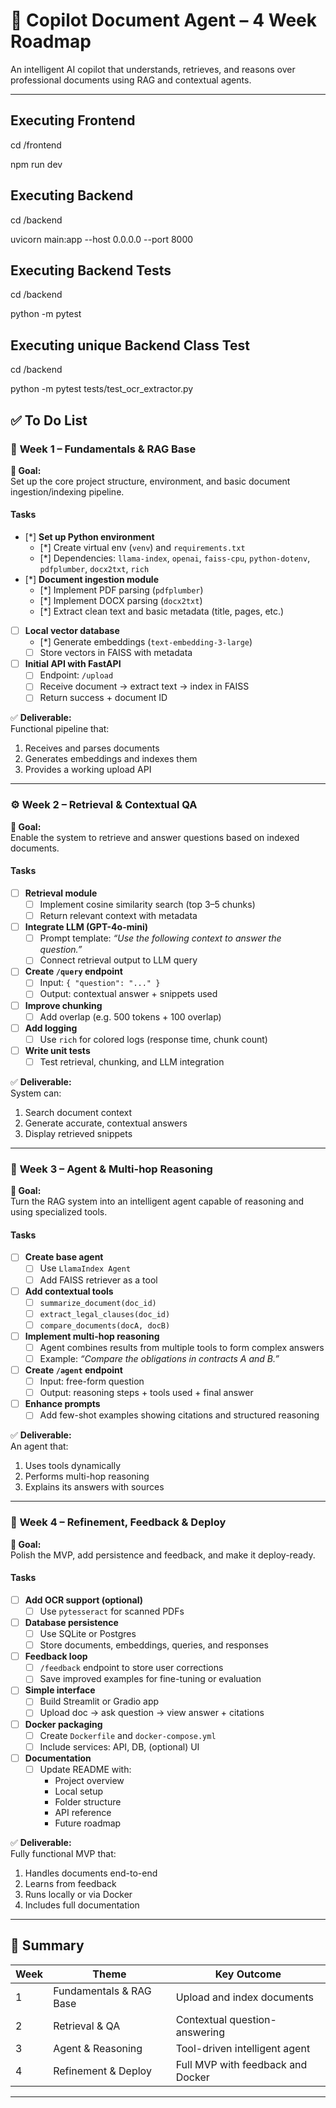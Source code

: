 # 🚀 Copilot Document Agent – 4 Week Roadmap

An intelligent AI copilot that understands, retrieves, and reasons over professional documents using RAG and contextual agents.

---

## Executing Frontend

cd /frontend

npm run dev

## Executing Backend

cd /backend

uvicorn main:app --host 0.0.0.0 --port 8000

## Executing Backend Tests

cd /backend

python -m pytest

## Executing unique Backend Class Test

cd /backend

python -m pytest tests/test_ocr_extractor.py

## ✅ To Do List

### 🧩 **Week 1 – Fundamentals & RAG Base**
**🎯 Goal:**  
Set up the core project structure, environment, and basic document ingestion/indexing pipeline.

#### Tasks
- [*] **Set up Python environment**
  - [*] Create virtual env (`venv`) and `requirements.txt`
  - [*] Dependencies: `llama-index`, `openai`, `faiss-cpu`, `python-dotenv`, `pdfplumber`, `docx2txt`, `rich`
- [*] **Document ingestion module**
  - [*] Implement PDF parsing (`pdfplumber`)
  - [*] Implement DOCX parsing (`docx2txt`)
  - [*] Extract clean text and basic metadata (title, pages, etc.)
- [ ] **Local vector database**
  - [*] Generate embeddings (`text-embedding-3-large`)
  - [ ] Store vectors in FAISS with metadata
- [ ] **Initial API with FastAPI**
  - [ ] Endpoint: `/upload`
  - [ ] Receive document → extract text → index in FAISS
  - [ ] Return success + document ID

✅ **Deliverable:**  
Functional pipeline that:
1. Receives and parses documents  
2. Generates embeddings and indexes them  
3. Provides a working upload API

---

### ⚙️ **Week 2 – Retrieval & Contextual QA**
**🎯 Goal:**  
Enable the system to retrieve and answer questions based on indexed documents.

#### Tasks
- [ ] **Retrieval module**
  - [ ] Implement cosine similarity search (top 3–5 chunks)
  - [ ] Return relevant context with metadata
- [ ] **Integrate LLM (GPT-4o-mini)**
  - [ ] Prompt template: *“Use the following context to answer the question.”*
  - [ ] Connect retrieval output to LLM query
- [ ] **Create `/query` endpoint**
  - [ ] Input: `{ "question": "..." }`
  - [ ] Output: contextual answer + snippets used
- [ ] **Improve chunking**
  - [ ] Add overlap (e.g. 500 tokens + 100 overlap)
- [ ] **Add logging**
  - [ ] Use `rich` for colored logs (response time, chunk count)
- [ ] **Write unit tests**
  - [ ] Test retrieval, chunking, and LLM integration

✅ **Deliverable:**  
System can:
1. Search document context  
2. Generate accurate, contextual answers  
3. Display retrieved snippets

---

### 🧠 **Week 3 – Agent & Multi-hop Reasoning**
**🎯 Goal:**  
Turn the RAG system into an intelligent agent capable of reasoning and using specialized tools.

#### Tasks
- [ ] **Create base agent**
  - [ ] Use `LlamaIndex Agent`
  - [ ] Add FAISS retriever as a tool
- [ ] **Add contextual tools**
  - [ ] `summarize_document(doc_id)`
  - [ ] `extract_legal_clauses(doc_id)`
  - [ ] `compare_documents(docA, docB)`
- [ ] **Implement multi-hop reasoning**
  - [ ] Agent combines results from multiple tools to form complex answers
  - [ ] Example: *“Compare the obligations in contracts A and B.”*
- [ ] **Create `/agent` endpoint**
  - [ ] Input: free-form question  
  - [ ] Output: reasoning steps + tools used + final answer
- [ ] **Enhance prompts**
  - [ ] Add few-shot examples showing citations and structured reasoning

✅ **Deliverable:**  
An agent that:
1. Uses tools dynamically  
2. Performs multi-hop reasoning  
3. Explains its answers with sources

---

### 💼 **Week 4 – Refinement, Feedback & Deploy**
**🎯 Goal:**  
Polish the MVP, add persistence and feedback, and make it deploy-ready.

#### Tasks
- [ ] **Add OCR support (optional)**
  - [ ] Use `pytesseract` for scanned PDFs
- [ ] **Database persistence**
  - [ ] Use SQLite or Postgres
  - [ ] Store documents, embeddings, queries, and responses
- [ ] **Feedback loop**
  - [ ] `/feedback` endpoint to store user corrections
  - [ ] Save improved examples for fine-tuning or evaluation
- [ ] **Simple interface**
  - [ ] Build Streamlit or Gradio app
  - [ ] Upload doc → ask question → view answer + citations
- [ ] **Docker packaging**
  - [ ] Create `Dockerfile` and `docker-compose.yml`
  - [ ] Include services: API, DB, (optional) UI
- [ ] **Documentation**
  - [ ] Update README with:
    - Project overview  
    - Local setup  
    - Folder structure  
    - API reference  
    - Future roadmap

✅ **Deliverable:**  
Fully functional MVP that:
1. Handles documents end-to-end  
2. Learns from feedback  
3. Runs locally or via Docker  
4. Includes full documentation

---

## 🏁 **Summary**
| Week | Theme | Key Outcome |
|------|--------|-------------|
| 1 | Fundamentals & RAG Base | Upload and index documents |
| 2 | Retrieval & QA | Contextual question-answering |
| 3 | Agent & Reasoning | Tool-driven intelligent agent |
| 4 | Refinement & Deploy | Full MVP with feedback and Docker |

---
